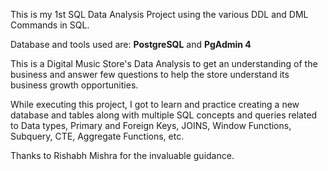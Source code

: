 This is my 1st SQL Data Analysis Project using the various DDL and DML Commands in SQL.

Database and tools used are: **PostgreSQL** and **PgAdmin 4**

This is a Digital Music Store's Data Analysis to get an understanding of the business and answer few questions to help the store understand its business growth opportunities.

While executing this project, I got to learn and practice creating a new database and tables along with multiple SQL concepts and queries related to Data types, Primary and Foreign Keys, JOINS, Window Functions, Subquery, CTE, Aggregate Functions, etc.

Thanks to Rishabh Mishra for the invaluable guidance.
